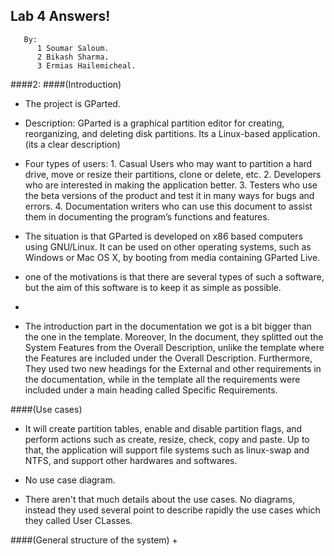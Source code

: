 ## Lab 4 Answers!

       By:
          1 Soumar Saloum.
          2 Bikash Sharma.
          3 Ermias Hailemicheal.

####2:
####(Introduction)
+ The project is GParted.

+ Description: GParted is a graphical partition editor for creating, reorganizing, and deleting disk partitions. Its a Linux-based application. (its a clear description)

+ Four types of users:
       1. Casual Users who may want to partition a hard drive, move or resize their partitions, clone or delete, etc.
       2. Developers who are interested in making the application better.
       3. Testers who use the beta versions of the product and test it in many ways for bugs and errors.
       4. Documentation writers who can use this document to assist them in documenting the program’s functions and features.

+ The situation is that GParted is developed on x86 based computers using GNU/Linux. It can be used on other operating systems, such as Windows or Mac OS X, by booting from media containing GParted Live.

+ one of the motivations is that there are several types of such a software, but the aim of this software is to keep it as simple as possible.

+ 

+ The introduction part in the documentation we got is a bit bigger than the one in the template. Moreover, In the document, they splitted out the System Features from the Overall Description, unlike the template where the Features are included under the Overall Description. Furthermore, They used two new headings for the External and other requirements in the documentation, while in the template all the requirements were included under a main heading called Specific Requirements.

####(Use cases)
+ It will create partition tables, enable and disable partition flags, and perform actions such as create, resize, check, copy and paste. Up to that, the application will support file systems such as linux-swap and NTFS, and support other hardwares and softwares.

+ No use case diagram.
 
+ There aren't that much details about the use cases. No diagrams, instead they used several point to describe rapidly the use cases which they called User CLasses.

####(General structure of the system)
+ 
